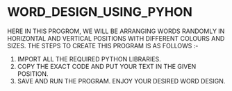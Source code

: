# WORD_DESIGN_USING_PYHON

HERE IN THIS PROGROM, WE WILL BE ARRANGING WORDS RANDOMLY IN HORIZONTAL AND VERTICAL POSITIONS
WITH DIFFERENT COLOURS AND SIZES. THE STEPS TO CREATE THIS PROGRAM IS AS FOLLOWS :-
1) IMPORT ALL THE REQUIRED PYTHON LIBRARIES.
2) COPY THE EXACT CODE AND PUT YOUR TEXT IN THE GIVEN POSITION.
3) SAVE AND RUN THE PROGRAM.
ENJOY YOUR DESIRED WORD DESIGN.
